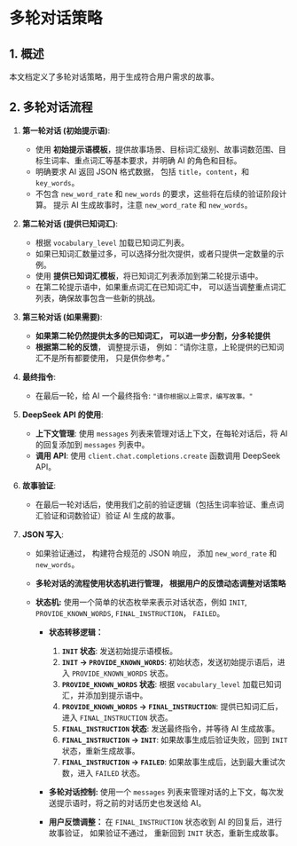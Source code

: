 # 多轮对话策略

## 1. 概述

本文档定义了多轮对话策略，用于生成符合用户需求的故事。

## 2. 多轮对话流程

1.  **第一轮对话 (初始提示语)**:
    *   使用 **初始提示语模板**，提供故事场景、目标词汇级别、故事词数范围、目标生词率、重点词汇等基本要求，并明确 AI 的角色和目标。
    *   明确要求 AI 返回 JSON 格式数据， 包括 `title`，`content`，和 `key_words`。
    *   不包含 `new_word_rate` 和 `new_words` 的要求，这些将在后续的验证阶段计算。 提示 AI 生成故事时，注意 `new_word_rate` 和 `new_words`。

2.  **第二轮对话 (提供已知词汇)**:
    *   根据 `vocabulary_level` 加载已知词汇列表。
    *   如果已知词汇数量过多，可以选择分批次提供，或者只提供一定数量的示例。
    *   使用 **提供已知词汇模板**，将已知词汇列表添加到第二轮提示语中。
    *   在第二轮提示语中，如果重点词汇在已知词汇中， 可以适当调整重点词汇列表，确保故事包含一些新的挑战。

3.  **第三轮对话 (如果需要)**:
    *   **如果第二轮仍然提供太多的已知词汇， 可以进一步分割，分多轮提供**
    *   **根据第二轮的反馈**， 调整提示语， 例如：“请你注意，上轮提供的已知词汇不是所有都要使用， 只是供你参考。”

4.  **最终指令**:
    *   在最后一轮，给 AI 一个最终指令: `"请你根据以上需求，编写故事。"`

5.  **DeepSeek API 的使用**:
    *   **上下文管理**: 使用 `messages` 列表来管理对话上下文，在每轮对话后，将 AI 的回复添加到 `messages` 列表中。
    *   **调用 API**:  使用 `client.chat.completions.create` 函数调用 DeepSeek API。

6.  **故事验证**:
    *   在最后一轮对话后，使用我们之前的验证逻辑（包括生词率验证、重点词汇验证和词数验证）验证 AI 生成的故事。

7.  **JSON 写入**:
    *   如果验证通过， 构建符合规范的 JSON 响应， 添加 `new_word_rate` 和 `new_words`。
    *   **多轮对话的流程使用状态机进行管理， 根据用户的反馈动态调整对话策略**
    *   **状态机:**  使用一个简单的状态枚举来表示对话状态，例如 `INIT`, `PROVIDE_KNOWN_WORDS`, `FINAL_INSTRUCTION`， `FAILED`。

        *   **状态转移逻辑：**
            1.  **`INIT` 状态**: 发送初始提示语模板。
            2.  **`INIT` -> `PROVIDE_KNOWN_WORDS`**: 初始状态，发送初始提示语后，进入 `PROVIDE_KNOWN_WORDS` 状态。
            3.  **`PROVIDE_KNOWN_WORDS` 状态**:  根据 `vocabulary_level` 加载已知词汇，并添加到提示语中。
            4.  **`PROVIDE_KNOWN_WORDS` -> `FINAL_INSTRUCTION`**: 提供已知词汇后，进入 `FINAL_INSTRUCTION` 状态。
            5.  **`FINAL_INSTRUCTION` 状态**:  发送最终指令，并等待 AI 生成故事。
            6.  **`FINAL_INSTRUCTION` -> `INIT`**: 如果故事生成后验证失败，回到 `INIT` 状态，重新生成故事。
            7.  **`FINAL_INSTRUCTION` -> `FAILED`**: 如果故事生成后，达到最大重试次数，进入 `FAILED` 状态。

        *   **多轮对话控制:** 使用一个 `messages` 列表来管理对话的上下文，每次发送提示语时，将之前的对话历史也发送给 AI。
        *   **用户反馈调整：** 在 `FINAL_INSTRUCTION` 状态收到 AI 的回复后，进行故事验证， 如果验证不通过， 重新回到 `INIT` 状态，重新生成故事。